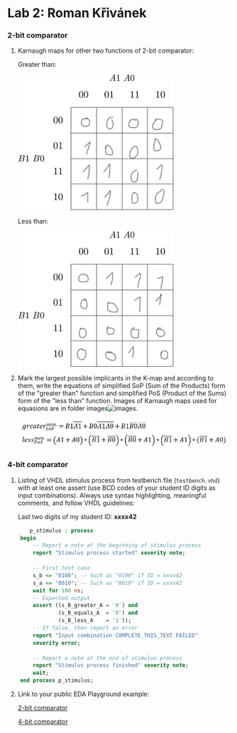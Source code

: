 # Lab 2: Roman Křivánek

### 2-bit comparator

1. Karnaugh maps for other two functions of 2-bit comparator:

   Greater than:

   ![K-maps](images/kmap_B_greater.jpg)

   Less than:

   ![K-maps](images/kmap_A_greater.jpg)

2. Mark the largest possible implicants in the K-map and according to them, write the equations of simplified SoP (Sum of the Products) form of the "greater than" function and simplified PoS (Product of the Sums) form of the "less than" function. Images of Karnaugh maps used for equasions are in folder images![images](images/).

   ![Logic functions](images/comparator_min.png)

### 4-bit comparator

1. Listing of VHDL stimulus process from testbench file (`testbench.vhd`) with at least one assert (use BCD codes of your student ID digits as input combinations). Always use syntax highlighting, meaningful comments, and follow VHDL guidelines:

   Last two digits of my student ID: **xxxx42**

```vhdl
       p_stimulus : process
    begin
        -- Report a note at the beginning of stimulus process
        report "Stimulus process started" severity note;

        -- First test case
        s_b <= "0100"; -- Such as "0100" if ID = xxxx42
        s_a <= "0010"; -- Such as "0010" if ID = xxxx42
        wait for 100 ns;
        -- Expected output
        assert ((s_B_greater_A = '0') and
                (s_B_equals_A  = '0') and
                (s_B_less_A    = '1'));
        -- If false, then report an error
        report "Input combination COMPLETE_THIS_TEXT FAILED" 		
        severity error;

        -- Report a note at the end of stimulus process
        report "Stimulus process finished" severity note;
        wait;
    end process p_stimulus;
```

2. Link to your public EDA Playground example:

   [2-bit comparator](https://www.edaplayground.com/x/Ajca)
   
   [4-bit comparator](https://www.edaplayground.com/x/kVHh)

